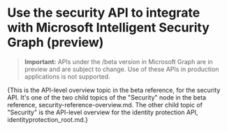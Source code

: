 # Use the security API to integrate with Microsoft Intelligent Security Graph (preview)

> **Important:** APIs under the /beta version in Microsoft Graph are in preview and are subject to change. Use of these APIs in production applications is not supported.

{This is the API-level overview topic in the beta reference, for the security API. 
It's one of the two child topics of the "Security" node in the beta reference, security-reference-overview.md. 
The other child topic of "Security" is the API-level overview for the identity protection API, identityprotection_root.md.}